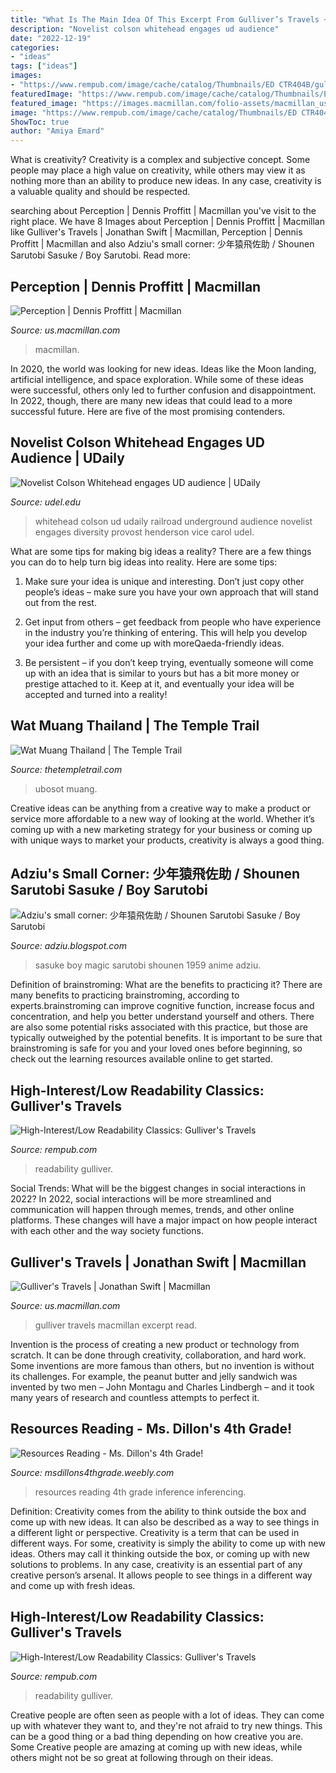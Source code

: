 ```yaml
---
title: "What Is The Main Idea Of This Excerpt From Gulliver’s Travels ~ Wat Muang Thailand"
description: "Novelist colson whitehead engages ud audience"
date: "2022-12-19"
categories:
- "ideas"
tags: ["ideas"]
images:
- "https://www.rempub.com/image/cache/catalog/Thumbnails/ED CTR404B/gulliverstravel_thumbnails_Page_5-550x550h.jpg"
featuredImage: "https://www.rempub.com/image/cache/catalog/Thumbnails/ED CTR404B/gulliverstravel_thumbnails_Page_1-550x550h.jpg"
featured_image: "https://images.macmillan.com/folio-assets/macmillan_us_frontbookcovers_350W/9781466804081.jpg"
image: "https://www.rempub.com/image/cache/catalog/Thumbnails/ED CTR404B/gulliverstravel_thumbnails_Page_1-550x550h.jpg"
ShowToc: true
author: "Amiya Emard"
---
```



What is creativity?
Creativity is a complex and subjective concept. Some people may place a high value on creativity, while others may view it as nothing more than an ability to produce new ideas. In any case, creativity is a valuable quality and should be respected.

	

		
searching about Perception | Dennis Proffitt | Macmillan you've visit to the right place. We have 8 Images about Perception | Dennis Proffitt | Macmillan like Gulliver&#039;s Travels | Jonathan Swift | Macmillan, Perception | Dennis Proffitt | Macmillan and also Adziu&#039;s small corner: 少年猿飛佐助 / Shounen Sarutobi Sasuke / Boy Sarutobi. Read more:
		
    
## Perception | Dennis Proffitt | Macmillan

<img loading=lazy src="https://images.macmillan.com/folio-assets/macmillan_us_frontbookcovers_1000H/9781250219114.jpg" onerror="this.onerror=null;this.src='https://tse4.mm.bing.net/th?id=OIP.uPs_da4hhJDmtBDlODlbVQHaLN&amp;pid=15.1';" alt="Perception | Dennis Proffitt | Macmillan">

_Source: us.macmillan.com_

>macmillan. 

	

In 2020, the world was looking for new ideas. Ideas like the Moon landing, artificial intelligence, and space exploration. While some of these ideas were successful, others only led to further confusion and disappointment. In 2022, though, there are many new ideas that could lead to a more successful future. Here are five of the most promising contenders.

    
## Novelist Colson Whitehead Engages UD Audience | UDaily

<img loading=lazy src="https://www.udel.edu/content/udel/en/udaily/2017/october/colson-whitehead-underground-railroad/_jcr_content/par_col_8_udel/textimage_1373696254/image.img.jpg/1507138780448.jpg" onerror="this.onerror=null;this.src='https://tse4.mm.bing.net/th?id=OIP.WKL54mG-Jnzf9luVO_FYwwAAAA&amp;pid=15.1';" alt="Novelist Colson Whitehead engages UD audience | UDaily">

_Source: udel.edu_

>whitehead colson ud udaily railroad underground audience novelist engages diversity provost henderson vice carol udel. 

	

What are some tips for making big ideas a reality?
There are a few things you can do to help turn big ideas into reality. Here are some tips:
1. Make sure your idea is unique and interesting. Don’t just copy other people’s ideas – make sure you have your own approach that will stand out from the rest.

2. Get input from others – get feedback from people who have experience in the industry you’re thinking of entering. This will help you develop your idea further and come up with moreQaeda-friendly ideas.

3. Be persistent – if you don’t keep trying, eventually someone will come up with an idea that is similar to yours but has a bit more money or prestige attached to it. Keep at it, and eventually your idea will be accepted and turned into a reality!

    
## Wat Muang Thailand | The Temple Trail

<img loading=lazy src="https://thetempletrail.com/wp-content/uploads/2012/11/Golden-Ubosot-1024x694.jpg" onerror="this.onerror=null;this.src='https://tse3.mm.bing.net/th?id=OIP.eUJ-3EvvnszANi3FkceX6gHaFB&amp;pid=15.1';" alt="Wat Muang Thailand | The Temple Trail">

_Source: thetempletrail.com_

>ubosot muang. 

	

Creative ideas can be anything from a creative way to make a product or service more affordable to a new way of looking at the world. Whether it’s coming up with a new marketing strategy for your business or coming up with unique ways to market your products, creativity is always a good thing.

    
## Adziu&#039;s Small Corner: 少年猿飛佐助 / Shounen Sarutobi Sasuke / Boy Sarutobi

<img loading=lazy src="https://3.bp.blogspot.com/-zDaCciIghh4/TwhVKZuPP6I/AAAAAAAAA7Y/jI_NgqqzZug/s1600/shounensarutobi.jpg" onerror="this.onerror=null;this.src='https://tse3.mm.bing.net/th?id=OIP.apaMfz390ciwHxrD3aJZEAHaCa&amp;pid=15.1';" alt="Adziu&#039;s small corner: 少年猿飛佐助 / Shounen Sarutobi Sasuke / Boy Sarutobi">

_Source: adziu.blogspot.com_

>sasuke boy magic sarutobi shounen 1959 anime adziu. 

	

Definition of brainstroming: What are the benefits to practicing it?
There are many benefits to practicing brainstroming, according to experts.brainstroming can improve cognitive function, increase focus and concentration, and help you better understand yourself and others. There are also some potential risks associated with this practice, but those are typically outweighed by the potential benefits. It is important to be sure that brainstroming is safe for you and your loved ones before beginning, so check out the learning resources available online to get started.

    
## High-Interest/Low Readability Classics: Gulliver&#039;s Travels

<img loading=lazy src="https://www.rempub.com/image/cache/catalog/Thumbnails/ED CTR404B/gulliverstravel_thumbnails_Page_1-550x550h.jpg" onerror="this.onerror=null;this.src='https://tse1.mm.bing.net/th?id=OIP.fkpO5lAcC2f3CeH2-JTg_AHaHa&amp;pid=15.1';" alt="High-Interest/Low Readability Classics: Gulliver&#039;s Travels">

_Source: rempub.com_

>readability gulliver. 

	

Social Trends: What will be the biggest changes in social interactions in 2022?
In 2022, social interactions will be more streamlined and communication will happen through memes, trends, and other online platforms. These changes will have a major impact on how people interact with each other and the way society functions.

    
## Gulliver&#039;s Travels | Jonathan Swift | Macmillan

<img loading=lazy src="https://images.macmillan.com/folio-assets/macmillan_us_frontbookcovers_350W/9781466804081.jpg" onerror="this.onerror=null;this.src='https://tse4.mm.bing.net/th?id=OIP.0EStx1PQRpSYCXmapzM8dgAAAA&amp;pid=15.1';" alt="Gulliver&#039;s Travels | Jonathan Swift | Macmillan">

_Source: us.macmillan.com_

>gulliver travels macmillan excerpt read. 

	

Invention is the process of creating a new product or technology from scratch. It can be done through creativity, collaboration, and hard work. Some inventions are more famous than others, but no invention is without its challenges. For example, the peanut butter and jelly sandwich was invented by two men – John Montagu and Charles Lindbergh – and it took many years of research and countless attempts to perfect it.

    
## Resources Reading - Ms. Dillon&#039;s 4th Grade!

<img loading=lazy src="http://msdillons4thgrade.weebly.com/uploads/2/2/6/4/22643508/7754153.jpg?250" onerror="this.onerror=null;this.src='https://tse4.mm.bing.net/th?id=OIP.oN3EVc57JnnFZ7M3XK5UcgAAAA&amp;pid=15.1';" alt="Resources Reading - Ms. Dillon&#039;s 4th Grade!">

_Source: msdillons4thgrade.weebly.com_

>resources reading 4th grade inference inferencing. 

	

Definition: Creativity comes from the ability to think outside the box and come up with new ideas. It can also be described as a way to see things in a different light or perspective.
Creativity is a term that can be used in different ways. For some, creativity is simply the ability to come up with new ideas. Others may call it thinking outside the box, or coming up with new solutions to problems. In any case, creativity is an essential part of any creative person’s arsenal. It allows people to see things in a different way and come up with fresh ideas.

    
## High-Interest/Low Readability Classics: Gulliver&#039;s Travels

<img loading=lazy src="https://www.rempub.com/image/cache/catalog/Thumbnails/ED CTR404B/gulliverstravel_thumbnails_Page_5-550x550h.jpg" onerror="this.onerror=null;this.src='https://tse4.mm.bing.net/th?id=OIP.pfLrXWINyXAQVn6r5fnxSwHaHa&amp;pid=15.1';" alt="High-Interest/Low Readability Classics: Gulliver&#039;s Travels">

_Source: rempub.com_

>readability gulliver. 

	

Creative people are often seen as people with a lot of ideas. They can come up with whatever they want to, and they're not afraid to try new things. This can be a good thing or a bad thing depending on how creative you are. Some Creative people are amazing at coming up with new ideas, while others might not be so great at following through on their ideas.

